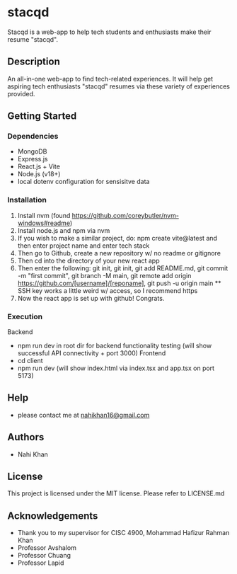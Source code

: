 # stacqd

Stacqd is a web-app to help tech students and enthusiasts make their resume "stacqd".

## Description

An all-in-one web-app to find tech-related experiences. It will help get aspiring tech enthusiasts "stacqd" resumes via these variety of experiences provided.

## Getting Started

### Dependencies

- MongoDB
- Express.js
- React.js + Vite
- Node.js (v18+)
- local dotenv configuration for sensisitve data

### Installation

1. Install nvm (found https://github.com/coreybutler/nvm-windows#readme)
2. Install node.js and npm via nvm
3. If you wish to make a similar project, do: npm create vite@latest and then enter project name and enter tech stack
4. Then go to Github, create a new repository w/ no readme or gitignore
5. Then cd into the directory of your new react app
6. Then enter the following: git init, git init, git add README.md, git commit -m "first commit", git branch -M main, git remote add origin https://github.com/[username]/[reponame], git push -u origin main
   \*\* SSH key works a little weird w/ access, so I recommend https
7. Now the react app is set up with github! Congrats.

### Execution

Backend

- npm run dev in root dir for backend functionality testing (will show successful API connectivity + port 3000)
  Frontend
- cd client
- npm run dev (will show index.html via index.tsx and app.tsx on port 5173)

## Help

- please contact me at nahikhan16@gmail.com

## Authors

- Nahi Khan

## License

This project is licensed under the MIT license. Please refer to LICENSE.md

## Acknowledgements

- Thank you to my supervisor for CISC 4900, Mohammad Hafizur Rahman Khan
- Professor Avshalom
- Professor Chuang
- Professor Lapid
